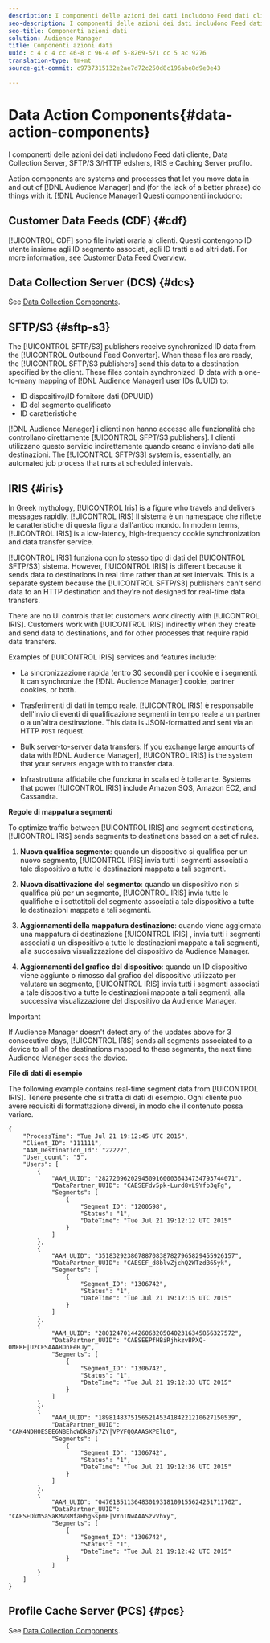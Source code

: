 ```yaml
---
description: I componenti delle azioni dei dati includono Feed dati cliente, Data Collection Server, SFTP/S 3/HTTP edshers, IRIS e Caching Server profilo.
seo-description: I componenti delle azioni dei dati includono Feed dati cliente, Data Collection Server, SFTP/S 3/HTTP edshers, IRIS e Caching Server profilo.
seo-title: Componenti azioni dati
solution: Audience Manager
title: Componenti azioni dati
uuid: c 4 c 4 cc 46-8 c 96-4 ef 5-8269-571 cc 5 ac 9276
translation-type: tm+mt
source-git-commit: c9737315132e2ae7d72c250d8c196abe8d9e0e43

---
```



# Data Action Components{#data-action-components}

I componenti delle azioni dei dati includono Feed dati cliente, Data Collection Server, SFTP/S 3/HTTP edshers, IRIS e Caching Server profilo.

<!-- 

c_compact.xml

 -->

Action components are systems and processes that let you move data in and out of [!DNL Audience Manager] and (for the lack of a better phrase) do things with it. [!DNL Audience Manager] Questi componenti includono:

## Customer Data Feeds (CDF) {#cdf}

[!UICONTROL CDF] sono file inviati oraria ai clienti. Questi contengono ID utente insieme agli ID segmento associati, agli ID tratti e ad altri dati. For more information, see [Customer Data Feed Overview](../../features/cdf-files.md).

## Data Collection Server (DCS) {#dcs}

See [Data Collection Components](../../reference/system-components/components-data-collection.md).

## SFTP/S3 {#sftp-s3}

The [!UICONTROL SFTP/S3] publishers receive synchronized ID data from the [!UICONTROL Outbound Feed Converter]. When these files are ready, the [!UICONTROL SFTP/S3 publishers] send this data to a destination specified by the client. These files contain synchronized ID data with a one-to-many mapping of [!DNL Audience Manager] user IDs (UUID) to:

* ID dispositivo/ID fornitore dati (DPUUID)
* ID del segmento qualificato
* ID caratteristiche

[!DNL Audience Manager] i clienti non hanno accesso alle funzionalità che controllano direttamente [!UICONTROL SFPT/S3 publishers]. I clienti utilizzano questo servizio indirettamente quando creano e inviano dati alle destinazioni. The [!UICONTROL SFTP/S3] system is, essentially, an automated job process that runs at scheduled intervals.

## IRIS {#iris}

In Greek mythology, [!UICONTROL Iris] is a figure who travels and delivers messages rapidly. [!UICONTROL IRIS] Il sistema è un namespace che riflette le caratteristiche di questa figura dall'antico mondo. In modern terms, [!UICONTROL IRIS] is a low-latency, high-frequency cookie synchronization and data transfer service.

[!UICONTROL IRIS] funziona con lo stesso tipo di dati del [!UICONTROL SFTP/S3] sistema. However, [!UICONTROL IRIS] is different because it sends data to destinations in real time rather than at set intervals. This is a separate system because the [!UICONTROL SFTP/S3] publishers can't send data to an HTTP destination and they're not designed for real-time data transfers.

There are no UI controls that let customers work directly with [!UICONTROL IRIS]. Customers work with [!UICONTROL IRIS] indirectly when they create and send data to destinations, and for other processes that require rapid data transfers.

Examples of [!UICONTROL IRIS] services and features include:

* La sincronizzazione rapida (entro 30 secondi) per i cookie e i segmenti. It can synchronize the [!DNL Audience Manager] cookie, partner cookies, or both.
* Trasferimenti di dati in tempo reale. [!UICONTROL IRIS] è responsabile dell'invio di eventi di qualificazione segmenti in tempo reale a un partner o a un'altra destinazione. This data is JSON-formatted and sent via an HTTP `POST` request.

* Bulk server-to-server data transfers: If you exchange large amounts of data with [!DNL Audience Manager], [!UICONTROL IRIS] is the system that your servers engage with to transfer data.

* Infrastruttura affidabile che funziona in scala ed è tollerante. Systems that power [!UICONTROL IRIS] include Amazon SQS, Amazon EC2, and Cassandra.

**Regole di mappatura segmenti**

To optimize traffic between [!UICONTROL IRIS] and segment destinations, [!UICONTROL IRIS] sends segments to destinations based on a set of rules.

1. **Nuova qualifica segmento**: quando un dispositivo si qualifica per un nuovo segmento, [!UICONTROL IRIS] invia tutti i segmenti associati a tale dispositivo a tutte le destinazioni mappate a tali segmenti.

1. **Nuova disattivazione del segmento**: quando un dispositivo non si qualifica più per un segmento, [!UICONTROL IRIS] invia tutte le qualifiche e i sottotitoli del segmento associati a tale dispositivo a tutte le destinazioni mappate a tali segmenti.

1. **Aggiornamenti della mappatura destinazione**: quando viene aggiornata una mappatura di destinazione [!UICONTROL IRIS] , invia tutti i segmenti associati a un dispositivo a tutte le destinazioni mappate a tali segmenti, alla successiva visualizzazione del dispositivo da Audience Manager.

1. **Aggiornamenti del grafico del dispositivo**: quando un ID dispositivo viene aggiunto o rimosso dal grafico del dispositivo utilizzato per valutare un segmento, [!UICONTROL IRIS] invia tutti i segmenti associati a tale dispositivo a tutte le destinazioni mappate a tali segmenti, alla successiva visualizzazione del dispositivo da Audience Manager.

>[!IMPORTANT]
>
>If Audience Manager doesn't detect any of the updates above for 3 consecutive days, [!UICONTROL IRIS] sends all segments associated to a device to all of the destinations mapped to these segments, the next time Audience Manager sees the device.

**File di dati di esempio**

The following example contains real-time segment data from [!UICONTROL IRIS]. Tenere presente che si tratta di dati di esempio. Ogni cliente può avere requisiti di formattazione diversi, in modo che il contenuto possa variare.

```
{
    "ProcessTime": "Tue Jul 21 19:12:45 UTC 2015",
    "Client_ID": "111111",
    "AAM_Destination_Id": "22222",
    "User_count": "5",
    "Users": [
        {
            "AAM_UUID": "28272096202945091600036434734793744071",
            "DataPartner_UUID": "CAESEFdv5pk-Lurd8vL9Yfb3qFg",
            "Segments": [
                {
                    "Segment_ID": "1200598",
                    "Status": "1",
                    "DateTime": "Tue Jul 21 19:12:12 UTC 2015"
                }
            ]
        },
        {
            "AAM_UUID": "35183292386788708387827965829455926157",
            "DataPartner_UUID": "CAESEF_d8blvZjchQ2WTzdB65yk",
            "Segments": [
                {
                    "Segment_ID": "1306742",
                    "Status": "1",
                    "DateTime": "Tue Jul 21 19:12:15 UTC 2015"
                }
            ]
        },
        {
            "AAM_UUID": "28012470144260632050402316345856327572",
            "DataPartner_UUID": "CAESEEPfHBiRjhkzvBPXQ-0MFRE|UzCESAAABOnFeHJy",
            "Segments": [
                {
                    "Segment_ID": "1306742",
                    "Status": "1",
                    "DateTime": "Tue Jul 21 19:12:33 UTC 2015"
                }
            ]
        },
        {
            "AAM_UUID": "18981483751565214534184221210627150539",
            "DataPartner_UUID": "CAK4NDH0ESEE6NBEhoWDkB7s7ZY|VPYFQQAAASXPElL0",
            "Segments": [
                {
                    "Segment_ID": "1306742",
                    "Status": "1",
                    "DateTime": "Tue Jul 21 19:12:36 UTC 2015"
                }
            ]
        },
        {
            "AAM_UUID": "04761851136483019318109155624251711702",
            "DataPartner_UUID": "CAESEDkM5aSaKMV8MfaBhgSspmE|VYnTNwAAASzvVhxy",
            "Segments": [
                {
                    "Segment_ID": "1306742",
                    "Status": "1",
                    "DateTime": "Tue Jul 21 19:12:42 UTC 2015"
                }
            ]
        }
    ]
}
```

## Profile Cache Server (PCS) {#pcs}

See [Data Collection Components](../../reference/system-components/components-data-collection.md).
